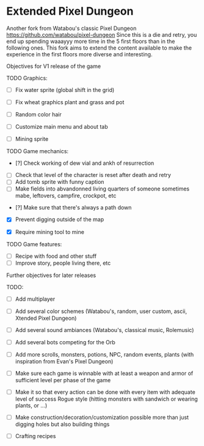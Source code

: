 Extended Pixel Dungeon
=============

Another fork from Watabou's classic Pixel Dungeon https://github.com/watabou/pixel-dungeon
Since this is a die and retry, you end up spending waaayyy more time in the 5 first floors than in the following ones.
This fork aims to extend the content available to make the experience in the first floors more diverse and interesting.

Objectives for V1 release of the game

TODO Graphics:
- [ ] Fix water sprite (global shift in the grid)
- [ ] Fix wheat graphics plant and grass and pot
- [ ] Random color hair
- [ ] Customize main menu and about tab
- [ ] Mining sprite


TODO Game mechanics:
- [?] Check working of dew vial and ankh of resurrection
- [ ] Check that level of the character is reset after death and retry
- [ ] Add tomb sprite with funny caption
- [ ] Make fields into abvandonned living quarters of someone sometimes mabe, leftovers, campfire, crockpot, etc
- [?] Make sure that there's always a path down
- [x] Prevent digging outside of the map
- [x] Require mining tool to mine


TODO Game features:
- [ ] Recipe with food and other stuff
- [ ] Improve story, people living there, etc

Further objectives for later releases

TODO:
- [ ] Add multiplayer
- [ ] Add several color schemes (Watabou's, random, user custom, ascii, Xtended Pixel Dungeon)
- [ ] Add several sound ambiances (Watabou's, classical music, Rolemusic)
- [ ] Add several bots competing for the Orb
- [ ] Add more scrolls, monsters, potions, NPC, random events, plants (with inspiration from Evan's Pixel Dungeon)
- [ ] Make sure each game is winnable with at least a weapon and armor of sufficient level per phase of the game
- [ ] Make it so that every action can be done with every item with adequate level of success Rogue style (hitting monsters with sandwich or wearing plants, or ...)
- [ ] Make construction/decoration/customization possible more than just digging holes but also building things
- [ ] Crafting recipes







